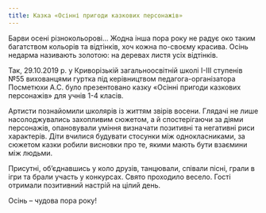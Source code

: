 ```yaml
---
title: Казка «Осінні пригоди казкових персонажів»
---
```


Барви осені різнокольорові… Жодна інша пора року не радує око таким багатством кольорів та відтінків, хоч кожна по-своєму красива. Осінь недарма називають золотою: на деревах листя усіх відтінків.

Так, 29.10.2019 р. у Криворізькій загальноосвітній школі І-ІІІ ступенів №55 вихованцями гуртка під керівництвом педагога-організатора Посметюхи А.С. було презентовано казку «Осінні пригоди казкових персонажів» для учнів 1-4 класів.

Артисти познайомили школярів із життям звірів восени. Глядачі не лише насолоджувались захопливим сюжетом, а й спостерігаючи за діями персонажів, опановували уміння визначати позитивні та негативні риси характерів. Діти вчилися будувати стосунки між однокласниками, за сюжетом казки робили висновки про те, якими мають бути взаємини між людьми.

Присутні, об’єднавшись у коло друзів, танцювали, співали пісні, грали в ігри та брали участь у конкурсах. Свято проходило весело. Гості отримали позитивний настрій на цілий день.

Осінь – чудова пора року!

<slideshow />
